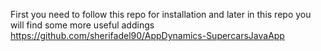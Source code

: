 First you need to follow this repo for installation
and later in this repo you will find some more useful addings 
https://github.com/sherifadel90/AppDynamics-SupercarsJavaApp